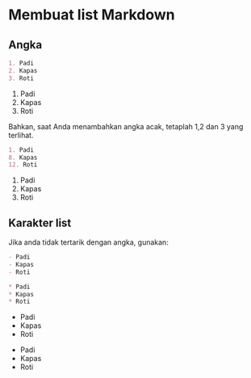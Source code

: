 # Membuat list Markdown

## Angka

```markdown
1. Padi
2. Kapas
3. Roti
```

1. Padi
2. Kapas
3. Roti

Bahkan, saat Anda menambahkan angka acak, tetaplah 1,2 dan 3 yang terlihat.

```markdown
1. Padi
8. Kapas
12. Roti
```

1. Padi
8. Kapas
12. Roti

## Karakter list

Jika anda tidak tertarik dengan angka, gunakan:

```markdown
- Padi
- Kapas
- Roti

* Padi
* Kapas
* Roti
```

- Padi
- Kapas
- Roti

* Padi
* Kapas
* Roti
